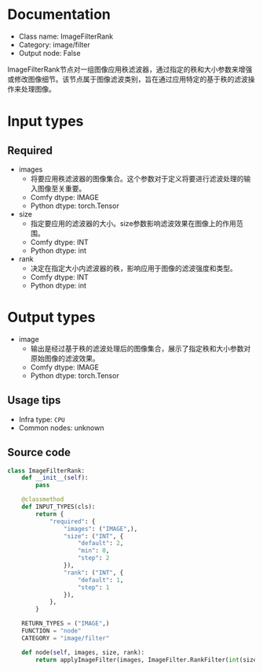 
# Documentation
- Class name: ImageFilterRank
- Category: image/filter
- Output node: False

ImageFilterRank节点对一组图像应用秩滤波器，通过指定的秩和大小参数来增强或修改图像细节。该节点属于图像滤波类别，旨在通过应用特定的基于秩的滤波操作来处理图像。

# Input types
## Required
- images
    - 将要应用秩滤波器的图像集合。这个参数对于定义将要进行滤波处理的输入图像至关重要。
    - Comfy dtype: IMAGE
    - Python dtype: torch.Tensor
- size
    - 指定要应用的滤波器的大小。size参数影响滤波效果在图像上的作用范围。
    - Comfy dtype: INT
    - Python dtype: int
- rank
    - 决定在指定大小内滤波器的秩，影响应用于图像的滤波强度和类型。
    - Comfy dtype: INT
    - Python dtype: int

# Output types
- image
    - 输出是经过基于秩的滤波处理后的图像集合，展示了指定秩和大小参数对原始图像的滤波效果。
    - Comfy dtype: IMAGE
    - Python dtype: torch.Tensor


## Usage tips
- Infra type: `CPU`
- Common nodes: unknown


## Source code
```python
class ImageFilterRank:
    def __init__(self):
        pass

    @classmethod
    def INPUT_TYPES(cls):
        return {
            "required": {
                "images": ("IMAGE",),
                "size": ("INT", {
                    "default": 2,
                    "min": 0,
                    "step": 2
                }),
                "rank": ("INT", {
                    "default": 1,
                    "step": 1
                }),
            },
        }

    RETURN_TYPES = ("IMAGE",)
    FUNCTION = "node"
    CATEGORY = "image/filter"

    def node(self, images, size, rank):
        return applyImageFilter(images, ImageFilter.RankFilter(int(size) + 1, rank))

```
